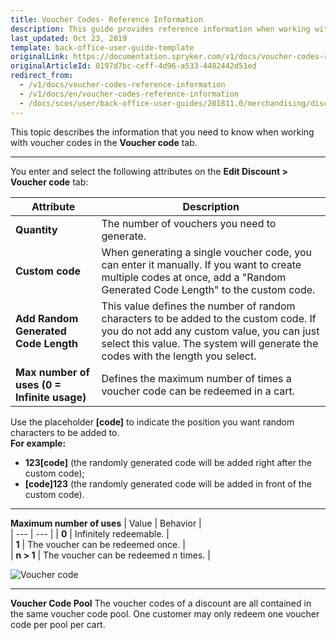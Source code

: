 ```yaml
---
title: Voucher Codes- Reference Information
description: This guide provides reference information when working with voucher codes in the Back Office.
last_updated: Oct 23, 2019
template: back-office-user-guide-template
originalLink: https://documentation.spryker.com/v1/docs/voucher-codes-reference-information
originalArticleId: 0197d7bc-ceff-4d96-a533-4482442d51ed
redirect_from:
  - /v1/docs/voucher-codes-reference-information
  - /v1/docs/en/voucher-codes-reference-information
  - /docs/scos/user/back-office-user-guides/201811.0/merchandising/discount/references/voucher-codes-reference-information.html
---
```


This topic describes the information that you need to know when working with voucher codes in the **Voucher code** tab.
***
You enter and select the following attributes on the **Edit Discount > Voucher code** tab:

| Attribute | Description |  
| --- | --- |
| **Quantity** | The number of vouchers you need to generate. |  
| **Custom code** | When generating a single voucher code, you can enter it manually. If you want to create multiple codes at once, add a "Random Generated Code Length" to the custom code.|  
| **Add Random Generated Code Length** | This value defines the number of random characters to be added to the custom code. If you do not add any custom value, you can just select this value. The system will generate the codes with the length you select. |  
| **Max number of uses (0 = Infinite usage)** | Defines the maximum number of times a voucher code can be redeemed in a cart. |  

Use the placeholder **[code]** to indicate the position you want random characters to be added to. 
<br>**For example:**
   * **123[code]** (the randomly generated code will be added right after the custom code);
   *  **[code]123** (the randomly generated code will be added in front of the custom code).
***
**Maximum number of uses**
| Value | Behavior |  
| --- | --- | 
| **0** | Infinitely redeemable. |  
| **1** | The voucher can be redeemed once. |  
| **n > 1** | The voucher can be redeemed _n_ times. |  

![Voucher code](https://spryker.s3.eu-central-1.amazonaws.com/docs/User+Guides/Back+Office+User+Guides/Discount/Voucher+Codes:+Reference+Information/voucher-code.png) 

***
**Voucher Code Pool**
The voucher codes of a discount are all contained in the same voucher code pool. One customer may only redeem one voucher code per pool per cart.
